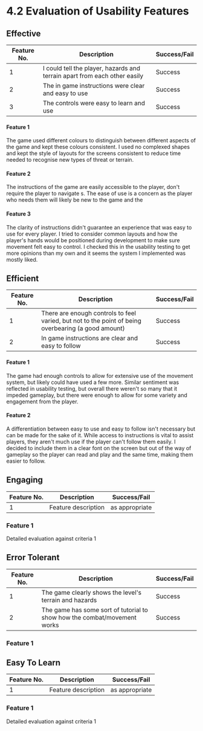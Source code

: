 # 4.2 Evaluation of Usability Features

## Effective

| Feature No. | Description                                                               | Success/Fail |
| ----------- | ------------------------------------------------------------------------- | ------------ |
| 1           | I could tell the player, hazards and terrain apart from each other easily | Success      |
| 2           | The in game instructions were clear and easy to use                       | Success      |
| 3           | The controls were easy to learn and use                                   | Success      |

#### Feature 1

The game used different colours to distinguish between different aspects of the game and kept these colours consistent. I used no complexed shapes and kept the style of layouts for the screens consistent to reduce time needed to recognise new types of threat or terrain.

#### Feature 2

The instructions of the game are easily accessible to the player, don't require the player to navigate s. The ease of use is a concern as the player who needs them will likely be new to the game and the&#x20;

#### Feature 3

The clarity of instructions didn't guarantee an experience that was easy to use for every player. I tried to consider common layouts and how the player's hands would be positioned during development to make sure movement felt easy to control. I checked this in the usability testing to get more opinions than my own and it seems the system I implemented was mostly liked.

## Efficient

| Feature No. | Description                                                                                         | Success/Fail |
| ----------- | --------------------------------------------------------------------------------------------------- | ------------ |
| 1           | There are enough controls to feel varied, but not to the point of being overbearing (a good amount) | Success      |
| 2           | In game instructions are clear and easy to follow                                                   | Success      |

#### Feature 1

The game had enough controls to allow for extensive use of the movement system, but likely could have used a few more. Similar sentiment was reflected in usability testing, but overall there weren't so many that it impeded gameplay, but there were enough to allow for some variety and engagement from the player.

#### Feature 2

A differentiation between easy to use and easy to follow isn't necessary but can be made for the sake of it. While access to instructions is vital to assist players, they aren't much use if the player can't follow them easily. I decided to include them in a clear font on the screen but out of the way of gameplay so the player can read and play and the same time, making them easier to follow.

## Engaging

| Feature No. | Description         | Success/Fail   |
| ----------- | ------------------- | -------------- |
| 1           | Feature description | as appropriate |

### Feature 1

Detailed evaluation against criteria 1

## Error Tolerant

| Feature No. | Description                                                              | Success/Fail |
| ----------- | ------------------------------------------------------------------------ | ------------ |
| 1           | The game clearly shows the level's terrain and hazards                   | Success      |
| 2           | The game has some sort of tutorial to show how the combat/movement works | Success      |

### Feature 1



## Easy To Learn

| Feature No. | Description         | Success/Fail   |
| ----------- | ------------------- | -------------- |
| 1           | Feature description | as appropriate |

### Feature 1

Detailed evaluation against criteria 1
